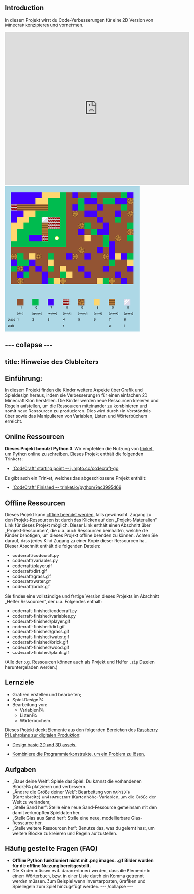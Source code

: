## Introduction

In diesem Projekt wirst du Code-Verbesserungen für eine 2D Version von Minecraft konzipieren und vornehmen.

<div class="trinket">
  <iframe src="https://trinket.io/embed/python/9ac3995d69?outputOnly=true&start=result" width="600" height="500" frameborder="0" marginwidth="0" marginheight="0" allowfullscreen>
  </iframe>
  <img src="images/craft-finished.png">
</div>

--- collapse ---
---
title: Hinweise des Clubleiters
---


## Einführung:
In diesem Projekt finden die Kinder weitere Aspekte über Grafik und Spieldesign heraus, indem sie Verbesserungen für einen einfachen 2D Minecraft Klon herstellen. Die Kinder werden neue Ressourcen kreieren und Regeln aufstellen, um die Ressourcen miteinander zu kombinieren und somit neue Ressourcen zu produzieren. Dies wird durch ein Verständnis über sowie das Manipulieren von Variablen, Listen und Wörterbüchern erreicht.

## Online Ressourcen

__Dieses Projekt benutzt Python 3.__ Wir empfehlen die Nutzung von [trinket](https://trinket.io/), um Python online zu schreiben. Dieses Projekt enthält die folgenden Trinkets:

+ ['CodeCraft' starting point -- jumpto.cc/codecraft-go](http://jumpto.cc/codecraft-go)

Es gibt auch ein Trinket, welches das abgeschlossene Projekt enthält:

+ ['CodeCraft' Finished -- trinket.io/python/9ac3995d69](https://trinket.io/python/9ac3995d69)

## Offline Ressourcen
Dieses Projekt kann [offline beendet werden](https://www.codeclubprojects.org/en-GB/resources/python-working-offline/), falls gewünscht. Zugang zu den Projekt-Ressourcen ist durch das Klicken auf den „Projekt-Materialien“ Link für dieses Projekt möglich. Dieser Link enthält einen Abschnitt über „Projekt-Ressourcen“, die u.a. auch Ressourcen beinhalten, welche die Kinder benötigen, um dieses Projekt offline beenden zu können. Achten Sie darauf, dass jedes Kind Zugang zu einer Kopie dieser Ressourcen hat. Dieser Abschnitt enthält die folgenden Dateien:

+ codecraft/codecraft.py
+ codecraft/variables.py
+ codecraft/player.gif
+ codecraft/dirt.gif
+ codecraft/grass.gif
+ codecraft/water.gif
+ codecraft/brick.gif

Sie finden eine vollständige und fertige Version dieses Projekts im Abschnitt „Helfer Ressourcen“, der u.a. Folgendes enthält:

+ codecraft-finished/codecraft.py
+ codecraft-finished/variables.py
+ codecraft-finished/player.gif
+ codecraft-finished/dirt.gif
+ codecraft-finished/grass.gif
+ codecraft-finished/water.gif
+ codecraft-finished/brick.gif
+ codecraft-finished/wood.gif
+ codecraft-finished/plank.gif

(Alle der o.g. Ressourcen können auch als Projekt und Helfer `.zip` Dateien heruntergeladen werden.)

## Lernziele
+ Grafiken erstellen und bearbeiten;
+ Spiel-DesignÍ¾
+ Bearbeitung von:
	+ VariablenÍ¾
	+ ListenÍ¾
	+ Wörterbüchern.

Dieses Projekt deckt Elemente aus den folgenden Bereichen des [Raspberry Pi Lehrplans zur digitalen Produktion](http://rpf.io/curriculum):

+ [Design basic 2D and 3D assets.](https://www.raspberrypi.org/curriculum/design/creator)

+ [Kombiniere die Programmierkonstrukte, um ein Problem zu lösen.](https://www.raspberrypi.org/curriculum/programming/builder)

## Aufgaben
+ „Baue deine Welt“: Spiele das Spiel: Du kannst die vorhandenen BlöckeÍ¾ platzieren und verbessern.
+ „Ändere die Größe deiner Welt“: Bearbeitung von `MAPWIDTH` (Kartenbreite) und `MAPHEIGHT` (Kartenhöhe) Variablen, um die Größe der Welt zu verändern;
+ „Stelle Sand her“: Stelle eine neue Sand-Ressource gemeinsam mit den damit verknüpften Spieldaten her.
+ „Stelle Glas aus Sand her“: Stelle eine neue, modellierbare Glas-Ressource her.
+ „Stelle weitere Ressourcen her“: Benutze das, was du gelernt hast, um weitere Blöcke zu kreieren und Regeln aufzustellen.

## Häufig gestellte Fragen (FAQ)
+ __Offline Python funktioniert nicht mit .png images. .gif Bilder wurden für die offline Nutzung bereit gestellt.__
+ Die Kinder müssen evtl. daran erinnert werden, dass die Elemente in einem Wörterbuch, bzw. in einer Liste durch ein Komma getrennt werden müssen. Zum Beispiel wenn Inventarposten, Grafiken und Spielregeln zum Spiel hinzugefügt werden.
--- /collapse ---
